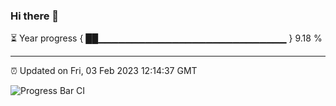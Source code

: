 ### Hi there 👋

⏳ Year progress { ██▁▁▁▁▁▁▁▁▁▁▁▁▁▁▁▁▁▁▁▁▁▁▁▁▁▁▁▁ } 9.18 %

---

⏰ Updated on Fri, 03 Feb 2023 12:14:37 GMT

![Progress Bar CI](https://github.com/Shyam-Makwana/GitHub-Actions-Demo/workflows/Progress%20Bar%20CI/badge.svg)
